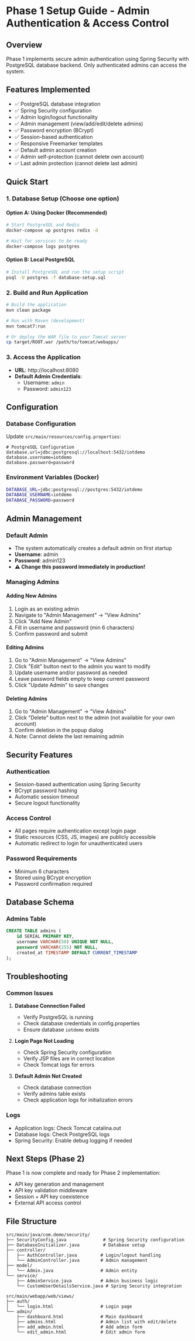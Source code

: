 # Phase 1 Setup Guide - Admin Authentication & Access Control

## Overview
Phase 1 implements secure admin authentication using Spring Security with PostgreSQL database backend. Only authenticated admins can access the system.

## Features Implemented
- ✅ PostgreSQL database integration
- ✅ Spring Security configuration
- ✅ Admin login/logout functionality
- ✅ Admin management (view/add/edit/delete admins)
- ✅ Password encryption (BCrypt)
- ✅ Session-based authentication
- ✅ Responsive Freemarker templates
- ✅ Default admin account creation
- ✅ Admin self-protection (cannot delete own account)
- ✅ Last admin protection (cannot delete last admin)

## Quick Start

### 1. Database Setup (Choose one option)

#### Option A: Using Docker (Recommended)
```bash
# Start PostgreSQL and Redis
docker-compose up postgres redis -d

# Wait for services to be ready
docker-compose logs postgres
```

#### Option B: Local PostgreSQL
```bash
# Install PostgreSQL and run the setup script
psql -U postgres -f database-setup.sql
```

### 2. Build and Run Application
```bash
# Build the application
mvn clean package

# Run with Maven (development)
mvn tomcat7:run

# Or deploy the WAR file to your Tomcat server
cp target/ROOT.war /path/to/tomcat/webapps/
```

### 3. Access the Application
- **URL**: http://localhost:8080
- **Default Admin Credentials**:
  - Username: `admin`
  - Password: `admin123`

## Configuration

### Database Configuration
Update `src/main/resources/config.properties`:
```properties
# PostgreSQL Configuration
database.url=jdbc:postgresql://localhost:5432/iotdemo
database.username=iotdemo
database.password=password
```

### Environment Variables (Docker)
```bash
DATABASE_URL=jdbc:postgresql://postgres:5432/iotdemo
DATABASE_USERNAME=iotdemo
DATABASE_PASSWORD=password
```

## Admin Management

### Default Admin
- The system automatically creates a default admin on first startup
- **Username**: admin
- **Password**: admin123
- **⚠️ Change this password immediately in production!**

### Managing Admins

#### Adding New Admins
1. Login as an existing admin
2. Navigate to "Admin Management" → "View Admins"
3. Click "Add New Admin"
4. Fill in username and password (min 6 characters)
5. Confirm password and submit

#### Editing Admins
1. Go to "Admin Management" → "View Admins"
2. Click "Edit" button next to the admin you want to modify
3. Update username and/or password as needed
4. Leave password fields empty to keep current password
5. Click "Update Admin" to save changes

#### Deleting Admins
1. Go to "Admin Management" → "View Admins"
2. Click "Delete" button next to the admin (not available for your own account)
3. Confirm deletion in the popup dialog
4. Note: Cannot delete the last remaining admin

## Security Features

### Authentication
- Session-based authentication using Spring Security
- BCrypt password hashing
- Automatic session timeout
- Secure logout functionality

### Access Control
- All pages require authentication except login page
- Static resources (CSS, JS, images) are publicly accessible
- Automatic redirect to login for unauthenticated users

### Password Requirements
- Minimum 6 characters
- Stored using BCrypt encryption
- Password confirmation required

## Database Schema

### Admins Table
```sql
CREATE TABLE admins (
    id SERIAL PRIMARY KEY,
    username VARCHAR(50) UNIQUE NOT NULL,
    password VARCHAR(255) NOT NULL,
    created_at TIMESTAMP DEFAULT CURRENT_TIMESTAMP
);
```

## Troubleshooting

### Common Issues

1. **Database Connection Failed**
   - Verify PostgreSQL is running
   - Check database credentials in config.properties
   - Ensure database `iotdemo` exists

2. **Login Page Not Loading**
   - Check Spring Security configuration
   - Verify JSP files are in correct location
   - Check Tomcat logs for errors

3. **Default Admin Not Created**
   - Check database connection
   - Verify admins table exists
   - Check application logs for initialization errors

### Logs
- Application logs: Check Tomcat catalina.out
- Database logs: Check PostgreSQL logs
- Spring Security: Enable debug logging if needed

## Next Steps (Phase 2)
Phase 1 is now complete and ready for Phase 2 implementation:
- API key generation and management
- API key validation middleware
- Session + API key coexistence
- External API access control

## File Structure
```
src/main/java/com.demo/security/
├── SecurityConfig.java              # Spring Security configuration
├── DatabaseInitializer.java         # Database setup
├── controller/
│   ├── AuthController.java         # Login/logout handling
│   └── AdminController.java        # Admin management
├── model/
│   └── Admin.java                  # Admin entity
└── service/
    ├── AdminService.java           # Admin business logic
    └── CustomUserDetailsService.java # Spring Security integration

src/main/webapp/web/views/
├── auth/
│   └── login.html                  # Login page
└── admin/
    ├── dashboard.html              # Main dashboard
    ├── admins.html                 # Admin list with edit/delete
    ├── add_admin.html              # Add admin form
    └── edit_admin.html             # Edit admin form
```